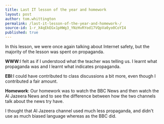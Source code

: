 ```yaml
---
title: Last IT lesson of the year and homework 
layout: post
author: tom.whittington
permalink: /last-it-lesson-of-the-year-and-homework-/
source-id: 1-r_X4qEkEGx1pHWg3_YNzHvRYod17VQpVa0yo0CoYI4
published: true
---
```

In this lesson, we were once again talking about Internet safety, but the majority of the lesson was spent on propaganda. 

**WWW**:I felt as if I understood what the teacher was telling us. I learnt what propaganda was and I learnt what indicates propaganda.                                         

**EBI**:I could have contributed to class discussions a bit more, even though I contributed a fair amount.  

**Homework**: Our homework was to watch the BBC News and then watch the Al Jazeera News and to see the difference between how the two channels talk about the news try have.

I thought that Al Jazeera channel used much less propaganda, and didn't use as much biased language whereas as the BBC did. 

